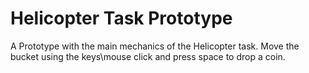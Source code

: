 # Helicopter Task Prototype

A Prototype with the main mechanics of the Helicopter task. Move the bucket using the keys\mouse click and press space to drop a coin.
